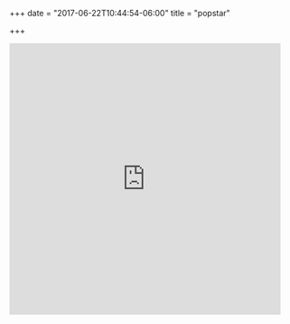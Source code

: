 +++
date = "2017-06-22T10:44:54-06:00"
title = "popstar"

+++

<iframe src="http://funhtml5games.com?embed=popstar" style="width:480px;height:480px;border:none;" frameborder="0" scrolling="no"></iframe>
